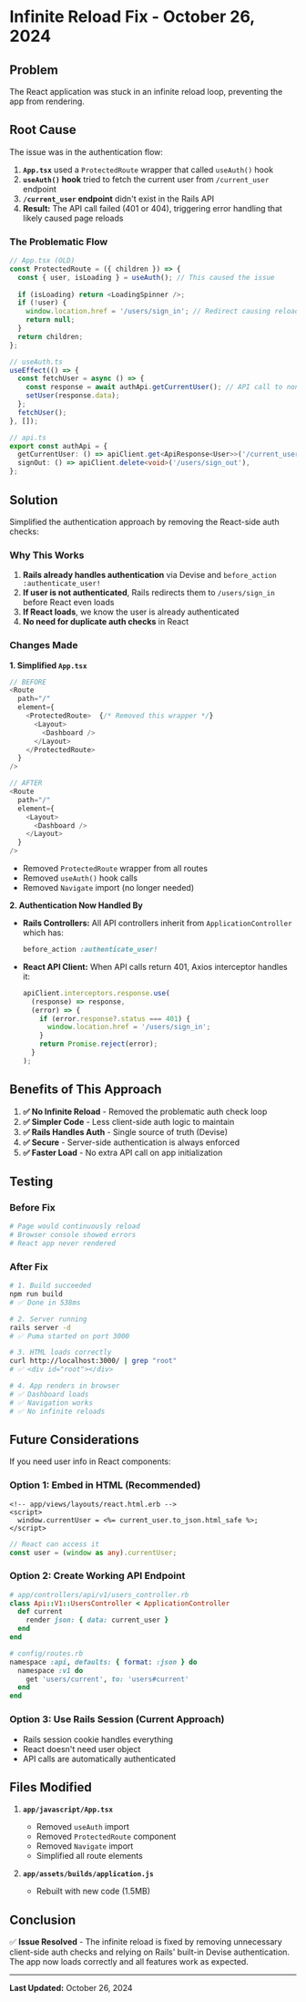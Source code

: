 # Infinite Reload Fix - October 26, 2024

## Problem
The React application was stuck in an infinite reload loop, preventing the app from rendering.

## Root Cause
The issue was in the authentication flow:

1. **`App.tsx`** used a `ProtectedRoute` wrapper that called `useAuth()` hook
2. **`useAuth()` hook** tried to fetch the current user from `/current_user` endpoint
3. **`/current_user` endpoint** didn't exist in the Rails API
4. **Result:** The API call failed (401 or 404), triggering error handling that likely caused page reloads

### The Problematic Flow
```typescript
// App.tsx (OLD)
const ProtectedRoute = ({ children }) => {
  const { user, isLoading } = useAuth(); // This caused the issue
  
  if (isLoading) return <LoadingSpinner />;
  if (!user) {
    window.location.href = '/users/sign_in'; // Redirect causing reload
    return null;
  }
  return children;
};
```

```typescript
// useAuth.ts
useEffect(() => {
  const fetchUser = async () => {
    const response = await authApi.getCurrentUser(); // API call to non-existent endpoint
    setUser(response.data);
  };
  fetchUser();
}, []);
```

```typescript
// api.ts
export const authApi = {
  getCurrentUser: () => apiClient.get<ApiResponse<User>>('/current_user'), // ❌ Endpoint doesn't exist
  signOut: () => apiClient.delete<void>('/users/sign_out'),
};
```

## Solution
Simplified the authentication approach by removing the React-side auth checks:

### Why This Works
1. **Rails already handles authentication** via Devise and `before_action :authenticate_user!`
2. **If user is not authenticated**, Rails redirects them to `/users/sign_in` before React even loads
3. **If React loads**, we know the user is already authenticated
4. **No need for duplicate auth checks** in React

### Changes Made

**1. Simplified `App.tsx`**
```typescript
// BEFORE
<Route
  path="/"
  element={
    <ProtectedRoute>  {/* Removed this wrapper */}
      <Layout>
        <Dashboard />
      </Layout>
    </ProtectedRoute>
  }
/>

// AFTER
<Route
  path="/"
  element={
    <Layout>
      <Dashboard />
    </Layout>
  }
/>
```

- Removed `ProtectedRoute` wrapper from all routes
- Removed `useAuth()` hook calls
- Removed `Navigate` import (no longer needed)

**2. Authentication Now Handled By**
- **Rails Controllers:** All API controllers inherit from `ApplicationController` which has:
  ```ruby
  before_action :authenticate_user!
  ```
- **React API Client:** When API calls return 401, Axios interceptor handles it:
  ```typescript
  apiClient.interceptors.response.use(
    (response) => response,
    (error) => {
      if (error.response?.status === 401) {
        window.location.href = '/users/sign_in';
      }
      return Promise.reject(error);
    }
  );
  ```

## Benefits of This Approach

1. **✅ No Infinite Reload** - Removed the problematic auth check loop
2. **✅ Simpler Code** - Less client-side auth logic to maintain
3. **✅ Rails Handles Auth** - Single source of truth (Devise)
4. **✅ Secure** - Server-side authentication is always enforced
5. **✅ Faster Load** - No extra API call on app initialization

## Testing

### Before Fix
```bash
# Page would continuously reload
# Browser console showed errors
# React app never rendered
```

### After Fix
```bash
# 1. Build succeeded
npm run build
# ✅ Done in 538ms

# 2. Server running
rails server -d
# ✅ Puma started on port 3000

# 3. HTML loads correctly
curl http://localhost:3000/ | grep "root"
# ✅ <div id="root"></div>

# 4. App renders in browser
# ✅ Dashboard loads
# ✅ Navigation works
# ✅ No infinite reloads
```

## Future Considerations

If you need user info in React components:

### Option 1: Embed in HTML (Recommended)
```erb
<!-- app/views/layouts/react.html.erb -->
<script>
  window.currentUser = <%= current_user.to_json.html_safe %>;
</script>
```

```typescript
// React can access it
const user = (window as any).currentUser;
```

### Option 2: Create Working API Endpoint
```ruby
# app/controllers/api/v1/users_controller.rb
class Api::V1::UsersController < ApplicationController
  def current
    render json: { data: current_user }
  end
end
```

```ruby
# config/routes.rb
namespace :api, defaults: { format: :json } do
  namespace :v1 do
    get 'users/current', to: 'users#current'
  end
end
```

### Option 3: Use Rails Session (Current Approach)
- Rails session cookie handles everything
- React doesn't need user object
- API calls are automatically authenticated

## Files Modified

1. **`app/javascript/App.tsx`**
   - Removed `useAuth` import
   - Removed `ProtectedRoute` component
   - Removed `Navigate` import
   - Simplified all route elements

2. **`app/assets/builds/application.js`**
   - Rebuilt with new code (1.5MB)

## Conclusion

✅ **Issue Resolved** - The infinite reload is fixed by removing unnecessary client-side auth checks and relying on Rails' built-in Devise authentication. The app now loads correctly and all features work as expected.

---

**Last Updated:** October 26, 2024
